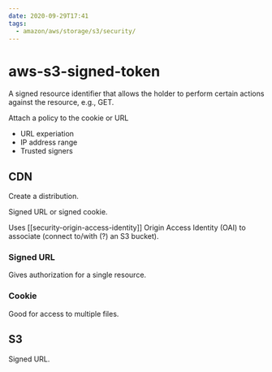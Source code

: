 ```yaml
---
date: 2020-09-29T17:41
tags:
  - amazon/aws/storage/s3/security/
---
```


# aws-s3-signed-token

A signed resource identifier that allows the holder to perform certain actions against the resource, e.g., GET.

Attach a policy to the cookie or URL
* URL experiation
* IP address range
* Trusted signers

## CDN

Create a distribution.

Signed URL or signed cookie.

Uses [[security-origin-access-identity]] Origin Access Identity (OAI) to associate (connect to/with (?) an S3 bucket).

### Signed URL

Gives authorization for a single resource.

### Cookie

Good for access to multiple files.

## S3

Signed URL.